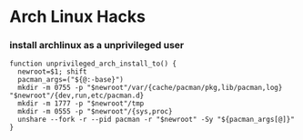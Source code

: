 # Arch Linux Hacks

### install archlinux as a unprivileged user 

```#bash
function unprivileged_arch_install_to() {
  newroot=$1; shift
  pacman_args=("${@:-base}")
  mkdir -m 0755 -p "$newroot"/var/{cache/pacman/pkg,lib/pacman,log} "$newroot"/{dev,run,etc/pacman.d}
  mkdir -m 1777 -p "$newroot"/tmp
  mkdir -m 0555 -p "$newroot"/{sys,proc}
  unshare --fork -r --pid pacman -r "$newroot" -Sy "${pacman_args[@]}"
}
```
